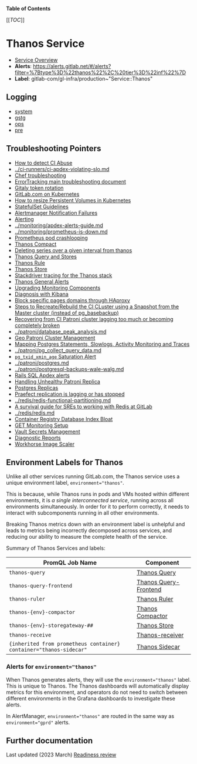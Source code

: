 <!-- MARKER: do not edit this section directly. Edit services/service-catalog.yml then run scripts/generate-docs -->

**Table of Contents**

[[_TOC_]]

# Thanos Service

* [Service Overview](https://dashboards.gitlab.net/d/thanos-main/thanos-overview)
* **Alerts**: <https://alerts.gitlab.net/#/alerts?filter=%7Btype%3D%22thanos%22%2C%20tier%3D%22inf%22%7D>
* **Label**: gitlab-com/gl-infra/production~"Service::Thanos"

## Logging

* [system](https://log.gprd.gitlab.net/goto/3a0b51d10d33c9558765e97640acb325)
* [gstg](https://nonprod-log.gitlab.net/goto/73178d30-ab9a-11ed-9af2-6131f0ee4ce6)
* [ops](https://nonprod-log.gitlab.net/goto/c3052140-ab9a-11ed-9af2-6131f0ee4ce6)
* [pre](https://nonprod-log.gitlab.net/goto/f5420010-ab9a-11ed-9af2-6131f0ee4ce6)

## Troubleshooting Pointers

* [How to detect CI Abuse](../ci-runners/ci-abuse-handling.md)
* [../ci-runners/ci-apdex-violating-slo.md](../ci-runners/ci-apdex-violating-slo.md)
* [Chef troubleshooting](../config_management/chef-troubleshooting.md)
* [ErrorTracking main troubleshooting document](../errortracking/overview.md)
* [Gitaly token rotation](../gitaly/gitaly-token-rotation.md)
* [GitLab.com on Kubernetes](../kube/k8s-new-cluster.md)
* [How to resize Persistent Volumes in Kubernetes](../kube/k8s-pvc-resize.md)
* [StatefulSet Guidelines](../kube/sts-guidelines.md)
* [Alertmanager Notification Failures](../monitoring/alertmanager-notification-failures.md)
* [Alerting](../monitoring/alerts_manual.md)
* [../monitoring/apdex-alerts-guide.md](../monitoring/apdex-alerts-guide.md)
* [../monitoring/prometheus-is-down.md](../monitoring/prometheus-is-down.md)
* [Prometheus pod crashlooping](../monitoring/prometheus-pod-crashlooping.md)
* [Thanos Compact](../monitoring/thanos-compact.md)
* [Deleting series over a given interval from thanos](../monitoring/thanos-delete-series-interval.md)
* [Thanos Query and Stores](../monitoring/thanos-query.md)
* [Thanos Rule](../monitoring/thanos-rule.md)
* [Thanos Store](../monitoring/thanos-store.md)
* [Stackdriver tracing for the Thanos stack](../monitoring/thanos-tracing.md)
* [Thanos General Alerts](../monitoring/thanos.md)
* [Upgrading Monitoring Components](../monitoring/upgrades.md)
* [Diagnosis with Kibana](../onboarding/kibana-diagnosis.md)
* [Block specific pages domains through HAproxy](../pages/block-pages-domain.md)
* [Steps to Recreate/Rebuild the CI CLuster using a Snapshot from the Master cluster (instead of pg_basebackup)](../patroni-ci/rebuild_ci_cluster_from_prod.md)
* [Recovering from CI Patroni cluster lagging too much or becoming completely broken](../patroni-ci/recovering_patroni_ci_intense_lagging_or_replication_stopped.md)
* [../patroni/database_peak_analysis.md](../patroni/database_peak_analysis.md)
* [Geo Patroni Cluster Management](../patroni/geo-patroni-cluster.md)
* [Mapping Postgres Statements, Slowlogs, Activity Monitoring and Traces](../patroni/mapping_statements.md)
* [../patroni/pg_collect_query_data.md](../patroni/pg_collect_query_data.md)
* [`pg_txid_xmin_age` Saturation Alert](../patroni/pg_xid_xmin_age_alert.md)
* [../patroni/postgres.md](../patroni/postgres.md)
* [../patroni/postgresql-backups-wale-walg.md](../patroni/postgresql-backups-wale-walg.md)
* [Rails SQL Apdex alerts](../patroni/rails-sql-apdex-slow.md)
* [Handling Unhealthy Patroni Replica](../patroni/unhealthy_patroni_node_handling.md)
* [Postgres Replicas](../postgres-dr-delayed/postgres-dr-replicas.md)
* [Praefect replication is lagging or has stopped](../praefect/praefect-replication.md)
* [../redis/redis-functional-partitioning.md](../redis/redis-functional-partitioning.md)
* [A survival guide for SREs to working with Redis at GitLab](../redis/redis-survival-guide-for-sres.md)
* [../redis/redis.md](../redis/redis.md)
* [Container Registry Database Index Bloat](../registry/db-index-bloat.md)
* [GET Monitoring Setup](../staging-ref/get-monitoring-setup.md)
* [Vault Secrets Management](../vault/vault.md)
* [Diagnostic Reports](../web/diagnostic-reports.md)
* [Workhorse Image Scaler](../web/workhorse-image-scaler.md)
<!-- END_MARKER -->

## Environment Labels for Thanos

Unlike all other services running GitLab.com, the Thanos service uses a unique environment label, `environment="thanos"`.

This is because, while Thanos runs in pods and VMs hosted within different environments, it is _a single interconnected service_, running across all environments simultaneously. In order for it to perform correctly, it needs to interact with subcomponents running in all other environments.

Breaking Thanos metrics down with an environment label is unhelpful and leads to metrics being incorrectly decomposed across services, and reducing our ability to measure the complete health of the service.

Summary of Thanos Services and labels:

| PromQL Job Name           | Component                         |
|---------------------------|-----------------------------------|
| `thanos-query`            | [Thanos Query](https://gitlab.com/gitlab-com/gl-infra/readiness/-/blob/master/thanos/overview.md#thanos-queryfrontend) | 
| `thanos-query-frontend`   | [Thanos Query- Frontend](https://gitlab.com/gitlab-com/gl-infra/readiness/-/blob/master/thanos/overview.md#thanos-queryfrontend) |
| `thanos-ruler`            | [Thanos Ruler](https://gitlab.com/gitlab-com/gl-infra/readiness/-/blob/master/thanos/overview.md#thanos-rule) |
| `thanos-{env}-compactor`  | [Thanos Compactor](https://gitlab.com/gitlab-com/gl-infra/readiness/-/blob/master/thanos/overview.md#thanos-compact) |
| `thanos-{env}-storegateway-## `  | [Thanos Store](https://gitlab.com/gitlab-com/gl-infra/readiness/-/blob/master/thanos/overview.md#thanos-store) |
| `thanos-receive`          | [Thanos-receiver](https://thanos.io/tip/components/receive.md/)       |
| `{inherited from prometheus container}` `container="thanos-sidecar"`  | [Thanos Sidecar](https://gitlab.com/gitlab-com/gl-infra/readiness/-/blob/master/thanos/overview.md#thanos-sidecar) |

### Alerts for `environment="thanos"`

When Thanos generates alerts, they will use the `environment="thanos"` label. This is unique to Thanos. The Thanos dashboards will automatically display metrics for this environment, and operators do not need to switch between different environments in the Grafana dashboards to investigate these alerts.

In AlertManager, `environment="thanos"` are routed in the same way as `environment="gprd"` alerts.

<!-- ## Summary -->

<!-- ## Architecture -->

<!-- ## Performance -->

<!-- ## Scalability -->

<!-- ## Availability -->

<!-- ## Durability -->

<!-- ## Security/Compliance -->

<!-- ## Monitoring/Alerting -->

<!-- ## Links to further Documentation -->

## Further documentation

Last updated (2023 March) [Readiness review](https://gitlab.com/gitlab-com/gl-infra/readiness/-/blob/master/thanos/overview.md)

